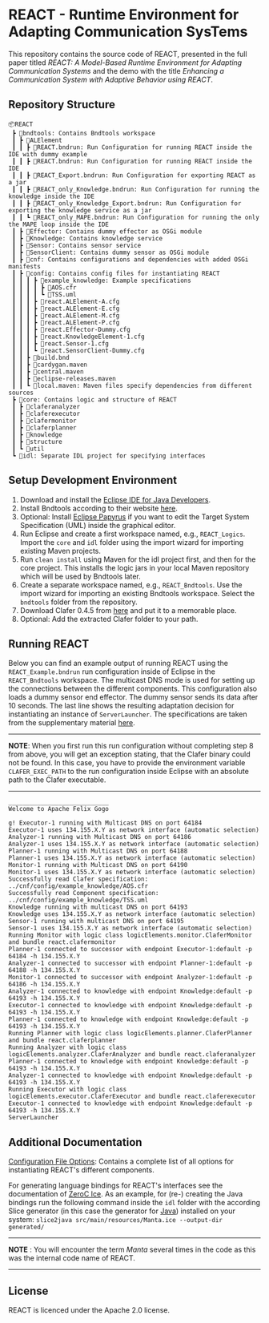 # REACT - Runtime Environment for Adapting Communication SysTems

This repository contains the source code of REACT, presented in the full paper titled *REACT: A Model-Based Runtime Environment for Adapting Communication Systems* and the demo with the title *Enhancing a Communication System with Adaptive Behavior using REACT*.

## Repository Structure

```
📦REACT
 ┣ 📂bndtools: Contains Bndtools workspace
 ┃ ┣ 📂ALElement
 ┃ ┃ ┣ 📜REACT.bndrun: Run Configuration for running REACT inside the IDE with dummy example
 ┃ ┃ ┣ 📜REACT.bndrun: Run Configuration for running REACT inside the IDE
 ┃ ┃ ┣ 📜REACT_Export.bndrun: Run Configuration for exporting REACT as a jar
 ┃ ┃ ┣ 📜REACT_only_Knowledge.bndrun: Run Configuration for running the knowledge inside the IDE
 ┃ ┃ ┣ 📜REACT_only_Knowledge_Export.bndrun: Run Configuration for exporting the knowledge service as a jar
 ┃ ┃ ┗ 📜REACT_only_MAPE.bndrun: Run Configuration for running the only the MAPE loop inside the IDE
 ┃ ┣ 📂Effector: Contains dummy effector as OSGi module
 ┃ ┣ 📂Knowledge: Contains knowledge service
 ┃ ┣ 📂Sensor: Contains sensor service
 ┃ ┣ 📂SensorClient: Contains dummy sensor as OSGi module
 ┃ ┣ 📂cnf: Contains configurations and dependencies with added OSGi manifests
 ┃ ┣ 📂config: Contains config files for instantiating REACT
 ┃ ┃ ┃ ┣ 📂example_knowledge: Example specifications
 ┃ ┃ ┃ ┃ ┣ 📜AOS.cfr
 ┃ ┃ ┃ ┃ ┗ 📜TSS.uml
 ┃ ┃ ┃ ┣ 📜react.ALElement-A.cfg
 ┃ ┃ ┃ ┣ 📜react.ALElement-E.cfg
 ┃ ┃ ┃ ┣ 📜react.ALElement-M.cfg
 ┃ ┃ ┃ ┣ 📜react.ALElement-P.cfg
 ┃ ┃ ┃ ┣ 📜react.Effector-Dummy.cfg
 ┃ ┃ ┃ ┣ 📜react.KnowledgeElement-1.cfg
 ┃ ┃ ┃ ┣ 📜react.Sensor-1.cfg
 ┃ ┃ ┃ ┗ 📜react.SensorClient-Dummy.cfg
 ┃ ┃ ┣ 📜build.bnd
 ┃ ┃ ┣ 📜cardygan.maven
 ┃ ┃ ┣ 📜central.maven
 ┃ ┃ ┣ 📜eclipse-releases.maven
 ┃ ┃ ┗ 📜local.maven: Maven files specify dependencies from different sources
 ┣ 📂core: Contains logic and structure of REACT
 ┃ ┣ 📂claferanalyzer
 ┃ ┣ 📂claferexecutor
 ┃ ┣ 📂clafermonitor
 ┃ ┣ 📂claferplanner
 ┃ ┣ 📂knowledge
 ┃ ┣ 📂structure
 ┃ ┗ 📂util
 ┗ 📂idl: Separate IDL project for specifying interfaces
```

## Setup Development Environment

1. Download and install the [Eclipse IDE for Java Developers](https://www.eclipse.org/downloads/packages/).
2. Install Bndtools according to their website [here](https://bndtools.org/installation.html).
3. Optional: Install [Eclipse Papyrus](https://www.eclipse.org/papyrus/download.html) if you want to edit the Target System Specification (UML) inside the graphical editor.
4. Run Eclipse and create a first workspace named, e.g., `REACT_Logics`. Import the `core` and `idl` folder using the import wizard for importing existing Maven projects.
5. Run `clean install` using Maven for the idl project first, and then for the core project. This installs the logic jars in your local Maven repository which will be used by Bndtools later.
6. Create a separate workspace named, e.g., `REACT_Bndtools`. Use the import wizard for importing an existing Bndtools workspace. Select the `bndtools` folder from the repository.
7. Download Clafer 0.4.5 from [here](https://gsd.uwaterloo.ca/clafer-tools-binary-distributions.html) and put it to a memorable place.
8. Optional: Add the extracted Clafer folder to your path.

## Running REACT

Below you can find an example output of running REACT using the `REACT_Example.bndrun` run configuration inside of Eclipse in the `REACT_Bndtools` workspace.  The multicast DNS mode is used for setting up the connections between the different components. This configuration also loads a dummy sensor end effector. The dummy sensor sends its data after 10 seconds. The last line shows the resulting adaptation decision for instantiating an instance of `ServerLauncher`. The specifications are taken from the supplementary material [here](https://github.com/martinpfannemueller/ACSOS2020-Supplementary-Material/tree/master/Enhancing_a_Communication_System_with_Adaptive_Behavior_using_REACT/configs).

---
**NOTE**: When you first run this run configuration without completing step 8 from above, you will get an exception stating, that the Clafer binary could not be found. In this case, you have to provide the environment variable `CLAFER_EXEC_PATH` to the run configuration inside Eclipse with an absolute path to the Clafer executable.

---

```
____________________________
Welcome to Apache Felix Gogo

g! Executor-1 running with Multicast DNS on port 64184
Executor-1 uses 134.155.X.Y as network interface (automatic selection)
Analyzer-1 running with Multicast DNS on port 64186
Analyzer-1 uses 134.155.X.Y as network interface (automatic selection)
Planner-1 running with Multicast DNS on port 64188
Planner-1 uses 134.155.X.Y as network interface (automatic selection)
Monitor-1 running with Multicast DNS on port 64190
Monitor-1 uses 134.155.X.Y as network interface (automatic selection)
Successfully read Clafer specification: ../cnf/config/example_knowledge/AOS.cfr
Successfully read Component specification: ../cnf/config/example_knowledge/TSS.uml
Knowledge running with multicast DNS on port 64193
Knowledge uses 134.155.X.Y as network interface (automatic selection)
Sensor-1 running with multicast DNS on port 64195
Sensor-1 uses 134.155.X.Y as network interface (automatic selection)
Running Monitor with logic class logicElements.monitor.ClaferMonitor and bundle react.clafermonitor
Planner-1 connected to successor with endpoint Executor-1:default -p 64184 -h 134.155.X.Y
Analyzer-1 connected to successor with endpoint Planner-1:default -p 64188 -h 134.155.X.Y
Monitor-1 connected to successor with endpoint Analyzer-1:default -p 64186 -h 134.155.X.Y
Analyzer-1 connected to knowledge with endpoint Knowledge:default -p 64193 -h 134.155.X.Y
Executor-1 connected to knowledge with endpoint Knowledge:default -p 64193 -h 134.155.X.Y
Planner-1 connected to knowledge with endpoint Knowledge:default -p 64193 -h 134.155.X.Y
Running Planner with logic class logicElements.planner.ClaferPlanner and bundle react.claferplanner
Running Analyzer with logic class logicElements.analyzer.ClaferAnalyzer and bundle react.claferanalyzer
Planner-1 connected to knowledge with endpoint Knowledge:default -p 64193 -h 134.155.X.Y
Analyzer-1 connected to knowledge with endpoint Knowledge:default -p 64193 -h 134.155.X.Y
Running Executor with logic class logicElements.executor.ClaferExecutor and bundle react.claferexecutor
Executor-1 connected to knowledge with endpoint Knowledge:default -p 64193 -h 134.155.X.Y
ServerLauncher
```

## Additional Documentation

[Configuration File Options](Configuration_File_Options.md): Contains a complete list of all options for instantiating REACT's different components.

For generating language bindings for REACT's interfaces see the documentation of [ZeroC Ice](https://doc.zeroc.com/). As an example, for (re-) creating the Java bindings run the following command inside the `idl` folder with the according Slice generator (in this case the generator for [Java](https://zeroc.com/downloads/ice/3.7/java)) installed on your system: `slice2java src/main/resources/Manta.ice --output-dir generated/`

---
**NOTE** : You will encounter the term *Manta* several times in the code as this was the internal code name of REACT.

---

## License

REACT is licenced under the Apache 2.0 license.
